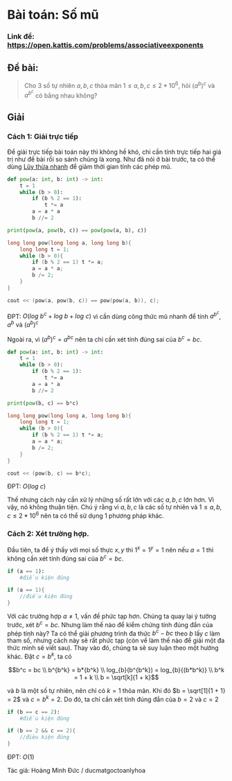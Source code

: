 # Bài toán: Số mũ

### Link đề: https://open.kattis.com/problems/associativeexponents

## Đề bài: 

>Cho 3 số tự nhiên $a, b, c$ thỏa mãn $1 \leq a, b, c \leq 2*10^6$, hỏi $(a^b)^c$ và $a^{b^c}$ có bằng nhau không?

## Giải

### Cách 1: Giải trực tiếp


Để giải trực tiếp bài toán này thì không hề khó, chỉ cần tính trực tiếp hai giá trị như đề bài rồi so sánh chúng là xong. Như đã nói ở bài trước, ta có thể dùng [Lũy thừa nhanh](https://hackmd.io/@DeMen100ms/DeMenBlog3) để giảm thời gian tính các phép mũ.

```python
def pow(a: int, b: int) -> int:
	t = 1
	while (b > 0):
		if (b % 2 == 1):
			t *= a
		a = a * a
		b //= 2

print(pow(a, pow(b, c)) == pow(pow(a, b), c))
```
```cpp
long long pow(long long a, long long b){
	long long t = 1;
	while (b > 0){
		if (b % 2 == 1) t *= a;
		a = a * a;
		b /= 2;
	}
}

cout << (pow(a, pow(b, c)) == pow(pow(a, b)), c);
```
ĐPT: $O(log \ b^c + log \ b + log \ c)$ vì cần dùng công thức mũ nhanh để tính $a^{b^c}$, $a^b$ và $(a^b)^c$

Ngoài ra, vì $(a^b)^c = a^{bc}$ nên ta chỉ cần xét tính đúng sai của $b^c = bc$.

```python 
def pow(a: int, b: int) -> int:
	t = 1
	while (b > 0):
		if (b % 2 == 1):
			t *= a
		a = a * a
		b //= 2

print(pow(b, c) == b*c)
```
```cpp
long long pow(long long a, long long b){
	long long t = 1;
	while (b > 0){
		if (b % 2 == 1) t *= a;
		a = a * a;
		b /= 2;
	}
}

cout << (pow(b, c) == b*c);
```
ĐPT: $O(log \ c)$

Thế nhưng cách này cần xử lý những số rất lớn với các $a, b, c$ lớn hơn. Vì vậy, nó không thuận tiện. Chú ý rằng vì $a, b, c$ là các số tự nhiên và $1 \leq a, b, c \leq 2*10^{6}$ nên ta có thể sử dụng 1 phương pháp khác.

### Cách 2: Xét trường hợp.

Đầu tiên, ta để ý thấy với mọi số thực $x, y$ thì $1^x = 1^y = 1$ nên nếu $a = 1$ thì không cần xét tính đúng sai của $b^c = bc$.

```python
if (a == 1): 
	#điều kiện đúng
```
```cpp
if (a == 1){
	//điều kiện đúng
}
```

Với các trường hợp $a \neq 1$, vấn đề phức tạp hơn. Chúng ta quay lại ý tưởng trước, xét $b^c = bc$. Nhưng làm thế nào để kiểm chứng tính đúng đắn của phép tính này? Ta có thể giải phương trình đa thức $b^c - bc$ theo $b$ lấy $c$ làm tham số, nhưng cách này sẽ rất phức tạp (còn về làm thế nào để giải một đa thức mình sẽ viết sau). Thay vào đó, chúng ta sẽ suy luận theo một hướng khác. Đặt $c = b^k$, ta có

$$b^c = bc \\
b^{b^k} = b*{b^k} \\ 
log_{b}(b^{b^k}) = log_{b}{(b*b^k)} \\
b^k = 1 + k \\
b = \sqrt[k]{1 + k}$$

và $b$ là một số tự nhiên, nên chỉ có $k = 1$ thỏa mãn. Khi đó $b = \sqrt[1]{1 + 1} = 2$ và $c = b^k = 2$. Do đó, ta chỉ cần xét tính đúng đắn của $b = 2$ và $c = 2$

```python
if (b == c == 2):
	#điều kiện đúng
```
```cpp
if (b == 2 && c == 2){
	//đièu kiện đúng
}
```
ĐPT: $O(1)$

Tác giả: Hoàng Minh Đức / ducmatgoctoanlyhoa




